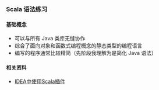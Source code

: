 ### Scala 语法练习
#### 基础概念
- 可以与所有 Java 类库无缝协作
- 综合了面向对象和函数式编程概念的静态类型的编程语言
- 编写的程序通常比较精简（先阶段我理解为是简化 Java 语法）


#### 相关资料
- [IDEA中使用Scala插件](https://blog.csdn.net/Zp_insist/article/details/125160303)


